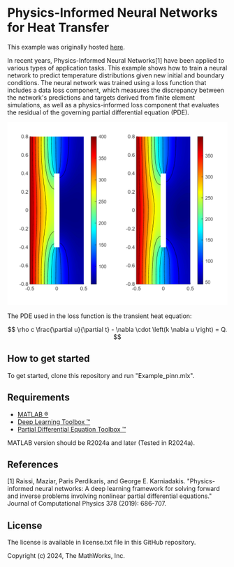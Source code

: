 # Physics-Informed Neural Networks for Heat Transfer

This example was originally hosted [here](https://github.com/matlab-deep-learning/Physics-Informed-Neural-Networks-for-Heat-Transfer).

In recent years, Physics-Informed Neural Networks[1] have been applied to various types of application tasks. 
This example shows how to train a neural network to predict temperature distributions given new initial and boundary conditions. The neural network was trained using a loss function that includes a data loss component, which measures the discrepancy between the network's predictions and targets derived from finite element simulations, as well as a physics-informed loss component that evaluates the residual of the governing partial differential equation (PDE). 

<img src="./ref_images/Results.png" width="720">

The PDE used in the loss function is the transient heat equation:

$$ \rho c \frac{\partial u}{\partial t} - \nabla \cdot \left(k \nabla u \right) = Q. $$

## How to get started
To get started, clone this repository and run "Example_pinn.mlx".

## Requirements
- [MATLAB &reg;](https://mathworks.com/products/matlab.html)
- [Deep Learning Toolbox &trade;](https://mathworks.com/products/deep-learning.html)
- [Partial Differential Equation Toolbox &trade;](https://www.mathworks.com/products/pde.html)

MATLAB version should be R2024a and later (Tested in R2024a).

## References

  [1]  Raissi, Maziar, Paris Perdikaris, and George E. Karniadakis. "Physics-informed neural networks: A deep learning framework for solving forward and inverse problems involving nonlinear partial differential equations." Journal of Computational Physics 378 (2019): 686-707.

## License
The license is available in license.txt file in this GitHub repository.

Copyright (c) 2024, The MathWorks, Inc.